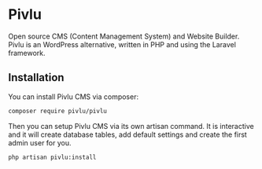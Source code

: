 # Pivlu
Open source CMS (Content Management System) and Website Builder. Pivlu is an WordPress alternative, written in PHP and using the Laravel framework.

## Installation

You can install Pivlu CMS via composer:

```bash
composer require pivlu/pivlu
```

Then you can setup Pivlu CMS via its own artisan command. It is interactive and it will create database tables, add default settings and create the first admin user for you.

```bash
php artisan pivlu:install
```
